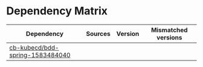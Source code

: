 # Dependency Matrix

Dependency | Sources | Version | Mismatched versions
---------- | ------- | ------- | -------------------
[cb-kubecd/bdd-spring-1583484040](https://github.com/cb-kubecd/bdd-spring-1583484040.git) |  | []() | 
